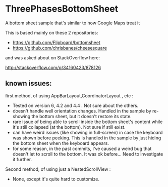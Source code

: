 # ThreePhasesBottomSheet
A bottom sheet sample that's similar to how Google Maps treat it

This is based mainly on these 2 repositories:

- https://github.com/Flipboard/bottomsheet
- https://github.com/chrisbanes/cheesesquare

and was asked about on StackOverflow here:

http://stackoverflow.com/q/34160423/878126

known issues:
--

first method, of using AppBarLayout,CoordinatorLayout , etc : 

-  Tested on version 6, 4.2 and 4.4 . Not sure about the others.
-  doesn't handle well orientation changes. Handled in the sample by re-showing the bottom sheet, but it doesn't restore its state.
-  rare issue of being able to scroll inside the bottom sheet's content while it's still collapsed (at the bottom). Not sure if still exist.
-  can have weird issues (like showing in full-screen) in case the keyboard was shown before peeking. This is handled in the sample by just hiding the bottom sheet when the keyboard appears.
-  for some reason, in the past commits, I've caused a weird bug that doesn't let to scroll to the bottom. It was ok before... Need to investigate it further.

Second method, of using just a NestedScrollView :
- None, except it's quite hard to customize.

